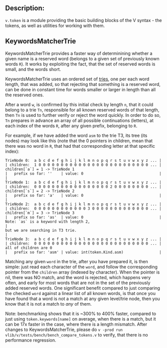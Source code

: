 ## Description:

`v.token` is a module providing the basic building blocks of the V
syntax - the tokens, as well as utilities for working with them.

## KeywordsMatcherTrie 
KeywordsMatcherTrie provides a faster way of determinining whether a given name is a reserved
word (belongs to a given set of previously known words `R`). It works by exploiting the fact,
that the set of reserved words is small, and the words short.

KeywordsMatcherTrie uses an ordered set of [tries](https://en.wikipedia.org/wiki/Trie),
one per each word length, that was added, so that rejecting that something is a reserved
word, can be done in constant time for words smaller or larger in length than all the
reserved ones.

After a word `w`, is confirmed by this initial check by length `n`, that it could belong
to a trie `Tn`, responsible for all known reserved words of that length, then `Tn` is used
to further verify or reject the word quickly. In order to do so, `Tn` prepares in advance
an array of all possible continuations (letters), at each index of the words `R`, after
any given prefix, belonging to `R`.

For example, if we have added the word `asm` to the trie T3, its tree (its nodes) may look
like this (note that the 0 pointers in children, mean that there was no word in `R`, that had
that corresponding letter at that specific index):
```
TrieNode 0:  a b c d e f g h i j k l m n o p q r s t u v w x y z ... |
| children:  1 0 0 0 0 0 0 0 0 0 0 0 0 0 0 0 0 0 0 0 0 0 0 0 0 0 ... | children[`a`] = 1 -> TrieNode 1
|   prefix so far: ''    | value: 0                                  |
|
TrieNode 1:  a b c d e f g h i j k l m n o p q r s t u v w x y z ... |
| children:  0 0 0 0 0 0 0 0 0 0 0 0 0 0 0 0 0 2 0 0 0 0 0 0 0 0 ... | children[`s`] = 2 -> TrieNode 2
|   prefix so far: 'a'   | value: 0                                  |
|
TrieNode 2:  a b c d e f g h i j k l m n o p q r s t u v w x y z ... |
| children:  0 0 0 0 0 0 0 0 0 0 0 0 3 0 0 0 0 0 0 0 0 0 0 0 0 0 ... | children[`m`] = 3 -> TrieNode 3
|   prefix so far: 'as'  | value: 0                                  | Note: `as` is a keyword with length 2,
|                                                                      but we are searching in T3 trie.
|
TrieNode 3:  a b c d e f g h i j k l m n o p q r s t u v w x y z ... |
| children:  0 0 0 0 0 0 0 0 0 0 0 0 0 0 0 0 0 0 0 0 0 0 0 0 0 0 ... | all of children are 0
|   prefix so far: 'asm' | value: int(token.Kind.asm)                |
```

Matching any given `word` in the trie, after you have prepared it, is then simple:
just read each character of the `word`, and follow the corresponding pointer from
the `children` array (indexed by character). When the pointer is nil, there was NO
match, and the word is rejected, which happens very often, and early for most words
that are not in the set of the previously added reserved words. One significant 
benefit compared to just comparing the checked `word` against a linear list of all
known words, is that once you have found that a word is not a match at any given
level/trie node, then you know that it is not a match to *any* of them.

Note: benchmarking shows that it is ~300% to 400% faster, compared to just using 
`token.keywords[name]` on average, when there is a match, but it can be 17x faster
in the case, where there is a length mismatch. After changes to KeywordsMatcherTrie,
please do `v -prod run vlib/v/tests/bench/bench_compare_tokens.v` to verify, 
that there is no performance regression.
